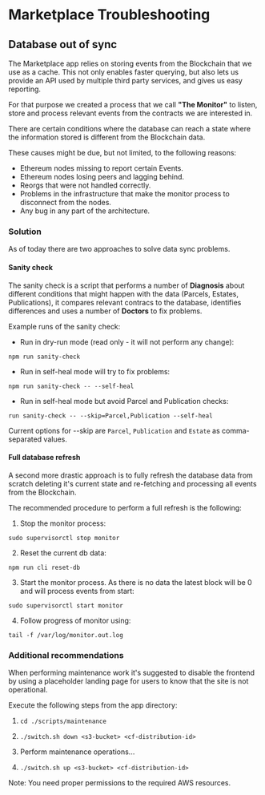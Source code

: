 # Marketplace Troubleshooting

## Database out of sync

The Marketplace app relies on storing events from the Blockchain that we use as a cache. This not only enables faster querying, but also lets us provide an API used by multiple third party services, and gives us easy reporting.

For that purpose we created a process that we call **"The Monitor"** to listen, store and process relevant events from the contracts we are interested in.

There are certain conditions where the database can reach a state where the information stored is different from the Blockchain data.

These causes might be due, but not limited, to the following reasons:

* Ethereum nodes missing to report certain Events.
* Ethereum nodes losing peers and lagging behind.
* Reorgs that were not handled correctly.
* Problems in the infrastructure that make the monitor process to disconnect from the nodes.
* Any bug in any part of the architecture.

### Solution

As of today there are two approaches to solve data sync problems.

#### Sanity check

The sanity check is a script that performs a number of **Diagnosis** about different conditions that might happen with the data (Parcels, Estates, Publications), it compares relevant contracs to the database, identifies differences and uses a number of **Doctors** to fix problems.

Example runs of the sanity check:

* Run in dry-run mode (read only - it will not perform any change):

`npm run sanity-check`

* Run in self-heal mode will try to fix problems:

`npm run sanity-check -- --self-heal`

* Run in self-heal mode but avoid Parcel and Publication checks:

`run sanity-check -- --skip=Parcel,Publication --self-heal`

Current options for --skip are `Parcel`, `Publication` and `Estate` as comma-separated values.

#### Full database refresh

A second more drastic approach is to fully refresh the database data from scratch deleting it's current state and re-fetching and processing all events from the Blockchain.

The recommended procedure to perform a full refresh is the following:

1.  Stop the monitor process:

`sudo supervisorctl stop monitor`

2.  Reset the current db data:

`npm run cli reset-db`

3.  Start the monitor process. As there is no data the latest block will be 0 and will process events from start:

`sudo supervisorctl start monitor`

4.  Follow progress of monitor using:

`tail -f /var/log/monitor.out.log`

### Additional recommendations

When performing maintenance work it's suggested to disable the frontend by using a placeholder landing page for users to know that the site is not operational.

Execute the following steps from the app directory:

1.  `cd ./scripts/maintenance`

2.  `./switch.sh down <s3-bucket> <cf-distribution-id>`

3.  Perform maintenance operations...

4.  `./switch.sh up <s3-bucket> <cf-distribution-id>`

Note: You need proper permissions to the required AWS resources.
